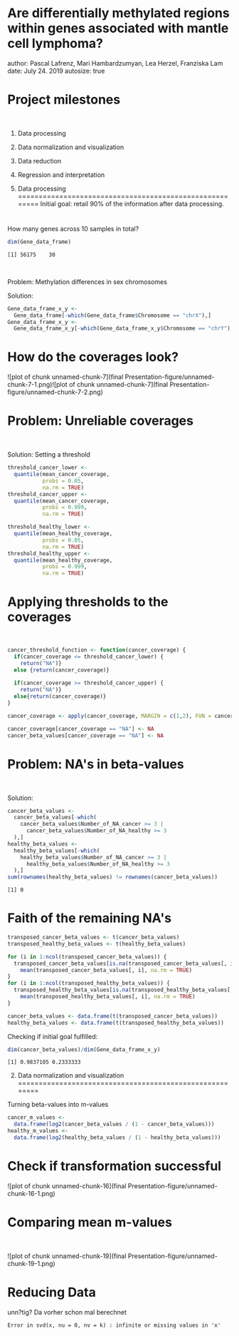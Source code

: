 Are differentially methylated regions within genes associated with mantle cell lymphoma?
========================================================
author: Pascal Lafrenz, Mari Hambardzumyan, Lea Herzel, Franziska Lam
date: July 24. 2019
autosize: true

Project milestones
========================================================

$$~$$




1. Data processing 
2. Data normalization and visualization 
3. Data reduction
4. Regression and interpretation

1. Data processing
========================================================
Initial goal: retail 90% of the information after data processing.
$$~$$

How many genes across 10 samples in total?



```r
dim(Gene_data_frame)
```

```
[1] 56175    30
```
$$~$$

Problem: Methylation differences in sex chromosomes

Solution:

```r
Gene_data_frame_x_y <- 
  Gene_data_frame[-which(Gene_data_frame$Chromosome == "chrX"),]
Gene_data_frame_x_y <- 
  Gene_data_frame_x_y[-which(Gene_data_frame_x_y$Chromosome == "chrY"),]
```

How do the coverages look?
========================================================



![plot of chunk unnamed-chunk-7](final Presentation-figure/unnamed-chunk-7-1.png)![plot of chunk unnamed-chunk-7](final Presentation-figure/unnamed-chunk-7-2.png)


Problem: Unreliable coverages
========================================================
$$~$$

Solution: Setting a threshold

```r
threshold_cancer_lower <-
  quantile(mean_cancer_coverage,
           probs = 0.05,
           na.rm = TRUE)
threshold_cancer_upper <-
  quantile(mean_cancer_coverage,
           probs = 0.999,
           na.rm = TRUE)

threshold_healthy_lower <-
  quantile(mean_healthy_coverage,
           probs = 0.05,
           na.rm = TRUE)
threshold_healthy_upper <-
  quantile(mean_healthy_coverage,
           probs = 0.999,
           na.rm = TRUE)
```

Applying thresholds to the coverages
========================================================
$$~$$


```r
cancer_threshold_function <- function(cancer_coverage) {
  if(cancer_coverage <= threshold_cancer_lower) {
    return("NA")}
  else {return(cancer_coverage)}
  
  if(cancer_coverage >= threshold_cancer_upper) {
    return("NA")}
  else{return(cancer_coverage)}
}

cancer_coverage <- apply(cancer_coverage, MARGIN = c(1,2), FUN = cancer_threshold_function)

cancer_coverage[cancer_coverage == "NA"] <- NA 
cancer_beta_values[cancer_coverage == "NA"] <- NA
```

Problem: NA's in beta-values
========================================================
$$~$$


Solution: 

```r
cancer_beta_values <-
  cancer_beta_values[-which(
    cancer_beta_values$Number_of_NA_cancer >= 3 |
      cancer_beta_values$Number_of_NA_healthy >= 3
  ),]
healthy_beta_values <-
  healthy_beta_values[-which(
    healthy_beta_values$Number_of_NA_cancer >= 3 |
      healthy_beta_values$Number_of_NA_healthy >= 3
  ),]
sum(rownames(healthy_beta_values) != rownames(cancer_beta_values))
```

```
[1] 0
```

Faith of the remaining NA's
========================================================


```r
transposed_cancer_beta_values <- t(cancer_beta_values)
transposed_healthy_beta_values <- t(healthy_beta_values)

for (i in 1:ncol(transposed_cancer_beta_values)) {
  transposed_cancer_beta_values[is.na(transposed_cancer_beta_values[, i]), i] <-
    mean(transposed_cancer_beta_values[, i], na.rm = TRUE)
}
for (i in 1:ncol(transposed_healthy_beta_values)) {
  transposed_healthy_beta_values[is.na(transposed_healthy_beta_values[, i]), i] <-
    mean(transposed_healthy_beta_values[, i], na.rm = TRUE)
}

cancer_beta_values <- data.frame(t(transposed_cancer_beta_values))
healthy_beta_values <- data.frame(t(transposed_healthy_beta_values))
```
Checking if initial goal fulfilled:

```r
dim(cancer_beta_values)/dim(Gene_data_frame_x_y)
```

```
[1] 0.9837105 0.2333333
```

2. Data normalization and visualization
========================================================

Turning beta-values into m-values

```r
cancer_m_values <-
  data.frame(log2(cancer_beta_values / (1 - cancer_beta_values)))
healthy_m_values <-
  data.frame(log2(healthy_beta_values / (1 - healthy_beta_values)))
```



Check if transformation successful
========================================================
![plot of chunk unnamed-chunk-16](final Presentation-figure/unnamed-chunk-16-1.png)



Comparing mean m-values
========================================================
$$~$$



![plot of chunk unnamed-chunk-19](final Presentation-figure/unnamed-chunk-19-1.png)




Reducing Data
========================================================


unn?tig? Da vorher schon mal berechnet









































```
Error in svd(x, nu = 0, nv = k) : infinite or missing values in 'x'
```
